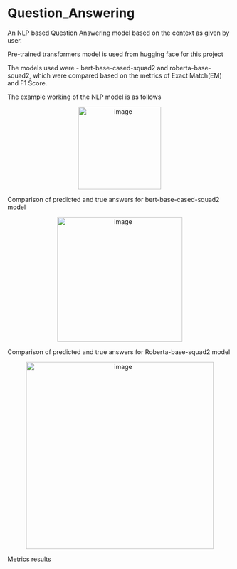 # Question_Answering

An NLP based Question Answering model based on the context as given by user.

Pre-trained transformers model is used from hugging face for this project

The models used were - bert-base-cased-squad2 and roberta-base-squad2, which were compared based on the metrics of Exact Match(EM) and F1 Score.

The example working of the NLP model is as follows

<p align="center">
  <img width="186" alt="image" src="https://github.com/kushal92001/Question_Answering/assets/71443901/e86d5291-9006-40f0-ae9d-7adeb1af0968">
  <p>Comparison of predicted and true answers for bert-base-cased-squad2 model</p>
</p>

<p align="center">
  <img width="281" alt="image" src="https://github.com/kushal92001/Question_Answering/assets/71443901/1fb0859b-2472-4bd9-8000-b08636ac32ce">
  <p>Comparison of predicted and true answers for  Roberta-base-squad2 model</p>
</p>
<p align="center">
  <img width="421" alt="image" src="https://github.com/kushal92001/Question_Answering/assets/71443901/c4ad5319-e881-4d7e-82ec-4a71a0d8948d">
  <p>Metrics results</p>
</p>


